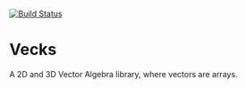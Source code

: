 [![Build Status](https://travis-ci.org/bjnortier/vecks.png?branch=master)](https://travis-ci.org/bjnortier/vecks)

# Vecks

A 2D and 3D Vector Algebra library, where vectors are arrays.
